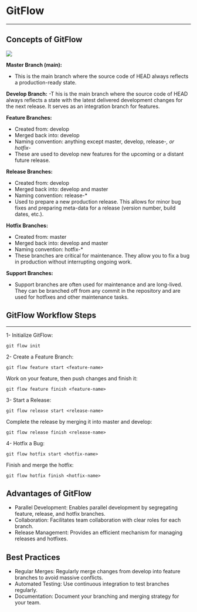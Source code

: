 # GitFlow
***
## Concepts of GitFlow
<div>
  <img src="https://github.com/keroojoseph/GitFlow/assets/143596572/a56f6806-8f15-455e-8fae-db555ad6b575">
</div>

**Master Branch (main):**
- This is the main branch where the source code of HEAD always reflects a production-ready state.

**Develop Branch:**
-T his is the main branch where the source code of HEAD always reflects a state with the latest delivered development changes for the next release. It serves as an integration branch for features.

**Feature Branches:**
- Created from: develop
- Merged back into: develop
- Naming convention: anything except master, develop, release-*, or hotfix-*
- These are used to develop new features for the upcoming or a distant future release.

**Release Branches:**
- Created from: develop
- Merged back into: develop and master
- Naming convention: release-*
- Used to prepare a new production release. This allows for minor bug fixes and preparing meta-data for a release (version number, build dates, etc.).

**Hotfix Branches:**
- Created from: master
- Merged back into: develop and master
- Naming convention: hotfix-*
- These branches are critical for maintenance. They allow you to fix a bug in production without interrupting ongoing work.

**Support Branches:**
- Support branches are often used for maintenance and are long-lived. They can be branched off from any commit in the repository and are used for hotfixes and other maintenance tasks.

## GitFlow Workflow Steps
***
1- Initialize GitFlow:

```
git flow init
```
2- Create a Feature Branch:

```
git flow feature start <feature-name>
```
Work on your feature, then push changes and finish it:
```
git flow feature finish <feature-name>
```
3- Start a Release:
```
git flow release start <release-name>
```
Complete the release by merging it into master and develop:
```
git flow release finish <release-name>
```
4- Hotfix a Bug:
```
git flow hotfix start <hotfix-name>
```
Finish and merge the hotfix:
```
git flow hotfix finish <hotfix-name>
```
## Advantages of GitFlow
- Parallel Development: Enables parallel development by segregating feature, release, and hotfix branches.
- Collaboration: Facilitates team collaboration with clear roles for each branch.
- Release Management: Provides an efficient mechanism for managing releases and hotfixes.

## Best Practices
- Regular Merges: Regularly merge changes from develop into feature branches to avoid massive conflicts.
- Automated Testing: Use continuous integration to test branches regularly.
- Documentation: Document your branching and merging strategy for your team.
